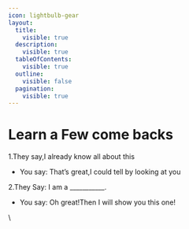 ```yaml
---
icon: lightbulb-gear
layout:
  title:
    visible: true
  description:
    visible: true
  tableOfContents:
    visible: true
  outline:
    visible: false
  pagination:
    visible: true
---
```


# Learn a Few come backs

1.They say,I already know all about this

* You say: That’s great,I could tell by looking at you

2.They Say: I am a \_\_\_\_\_\_\_\_\_\_\_.

* You say: Oh great!Then I will show you this one!

\
